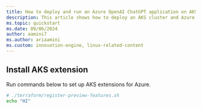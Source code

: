 ```yaml
---
title: How to deploy and run an Azure OpenAI ChatGPT application on AKS via Terraform
description: This article shows how to deploy an AKS cluster and Azure OpenAI Service via Terraform and how to deploy a ChatGPT-like application in Python.
ms.topic: quickstart 
ms.date: 09/06/2024 
author: aamini7 
ms.author: ariaamini
ms.custom: innovation-engine, linux-related-content 
---
```


## Install AKS extension

Run commands below to set up AKS extensions for Azure.

```bash
# ./terraform/register-preview-features.sh
echo "HI"
```